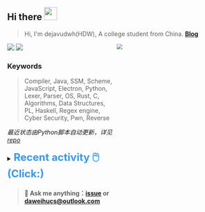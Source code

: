 ## Hi there <img src="https://raw.githubusercontent.com/MartinHeinz/MartinHeinz/master/wave.gif" width="30px">

> Hi, I'm dejavudwh(HDW), A college student from China. **[Blog](https://www.cnblogs.com/secoding)** 

![](https://komarev.com/ghpvc/?username=dejavudwh)
<img src="https://img.shields.io/badge/BLOG-dejavudwh-blue"><a href="https://www.cnblogs.com/secoding/"></a></img>
<img align="right" width="50%" src="https://github-readme-stats.vercel.app/api?username=dejavudwh&show_icons=true&theme=onedark&count_private=true" style="zoom: 80%;" /> 

### Keywords 

> Compiler, Java, SSM, Scheme, JavaScript, Electron, Python, Lexer, Parser, OS, Rust, C, Algorithms, Data Structures, PL, Haskell, Regex engine, Cyber Security, Pwn, Reverse

*最近状态由Python脚本自动更新，详见<a href="https://github.com/dejavudwh/dejavudwh"> repo</a>*

<details>

  <summary><font size="5.5" color="#3399FF"><b>Recent activity 🖱️(Click:)</b></font></summary>

  - <details open>

    <summary><font size="3.5" color="#3399FF"><b>Recent Post 🖱️</b></font></summary>
    <br>
    <table>
    <tr>
    <td>
    <!-- ZHIHUPOSTS:START --> 

    - [从零实现正则表达式引擎：DFA最小化](http://zhuanlan.zhihu.com/p/349264940) - Thu, 04 Feb 2021 07:22:26 GMT
    - [Github新玩具：Python + Action自动更新Profile](http://zhuanlan.zhihu.com/p/349262045) - Thu, 04 Feb 2021 07:19:54 GMT
    - [从零实现正则表达式引擎：从NFA到DFA](http://zhuanlan.zhihu.com/p/348298134) - Sun, 31 Jan 2021 03:50:57 GMT
    - [从零实现正则表达式引擎：复杂的NFA](http://zhuanlan.zhihu.com/p/347938422) - Fri, 29 Jan 2021 07:09:10 GMT
    - [从零实现正则表达式引擎：简单的NFA](http://zhuanlan.zhihu.com/p/347617984) - Thu, 28 Jan 2021 03:11:49 GMT
    <!-- ZHIHUPOSTS:END -->
    </td>
    <td>
    <!-- GITHUB:START -->

    - [dejavudwh starred nhivp/Awesome-Embedded](https://github.com/nhivp/Awesome-Embedded) - 2022-10-19T17:07:52Z
    - [dejavudwh starred XmacsLabs/mogan](https://github.com/XmacsLabs/mogan) - 2022-10-14T02:30:33Z
    - [dejavudwh starred slidevjs/slidev](https://github.com/slidevjs/slidev) - 2022-10-10T15:28:08Z
    - [dejavudwh starred 0voice/introduce_c-cpp_manual](https://github.com/0voice/introduce_c-cpp_manual) - 2022-10-10T06:44:21Z
    - [dejavudwh forked dejavudwh/tetragon from cilium/tetragon](https://github.com/dejavudwh/tetragon) - 2022-09-21T12:17:43Z
    <!-- GITHUB:END -->
    </td>
    </tr>
    </table>
  </details>

</details>

> #### 💬 Ask me anything：[issue](https://github.com/dejavudwh/dejavudwh/issues) or [daweihucs@outlook.com](mailto:daweihucs@outlook.com)